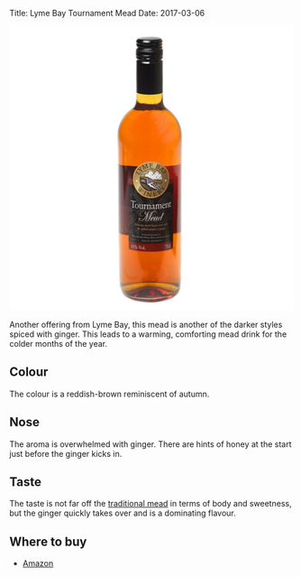 Title: Lyme Bay Tournament Mead
Date: 2017-03-06

![](/images/tournament.jpg)

Another offering from Lyme Bay, this mead is another of the darker styles 
spiced with ginger. This leads to a warming, comforting mead drink for the 
colder months of the year.

<!-- PELICAN_END_SUMMARY -->

## Colour

The colour is a reddish-brown reminiscent of autumn.

## Nose

The aroma is overwhelmed with ginger. There are hints of honey at the start 
just before the ginger kicks in.

## Taste

The taste is not far off the [traditional mead](/lyme-bay-traditional) in 
terms of body and sweetness, but the ginger quickly takes over and is a 
dominating flavour.

## Where to buy

* [Amazon](https://www.amazon.co.uk/Tournament-Mead-Lyme-Bay-Bottle/dp/B00F2JGLS4/ref=as_li_ss_tl?ie=UTF8&qid=1488665398&sr=8-1&keywords=lyme+bay+tournament&linkCode=ll1&tag=traditionalmead-21&linkId=293bf71ddbc5f81b839037be95c39b27)
